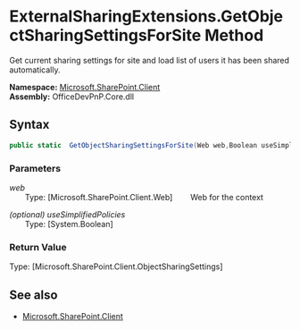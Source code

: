 # ExternalSharingExtensions.GetObjectSharingSettingsForSite Method  
Get current sharing settings for site and load list of users it has been shared automatically.  

**Namespace:** [Microsoft.SharePoint.Client](Microsoft.SharePoint.Client.md)  
**Assembly:** OfficeDevPnP.Core.dll  
## Syntax
```C#
public static  GetObjectSharingSettingsForSite(Web web,Boolean useSimplifiedPolicies)
```
### Parameters
*web*  
&emsp;&emsp;Type: [Microsoft.SharePoint.Client.Web] 
&emsp;&emsp;Web for the context  
  
*(optional) useSimplifiedPolicies*  
&emsp;&emsp;Type: [System.Boolean] 
&emsp;&emsp;  
  
### Return Value
Type: [Microsoft.SharePoint.Client.ObjectSharingSettings]  


## See also
- [Microsoft.SharePoint.Client](Microsoft.SharePoint.Client.md)
